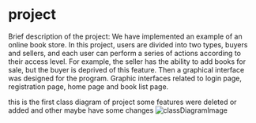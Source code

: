 # project
Brief description of the project:
We have implemented an example of an online book store.
In this project, users are divided into two types, buyers and sellers, and each user can perform a series of actions according to their access level.
For example, the seller has the ability to add books for sale, but the buyer is deprived of this feature.
Then a graphical interface was designed for the program.
Graphic interfaces related to login page, registration page, home page and book list page.

this is the first class diagram of project
some features were deleted or added and other maybe have some changes
![classDiagramImage](https://github.com/oAmirrezao/project/assets/119684561/53e563c4-1eb9-4ee7-aacc-30c2170ef74f)
